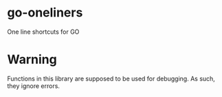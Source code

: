 # go-oneliners
One line shortcuts for GO

# Warning
Functions in this library are supposed to be used for debugging. As such, they ignore errors.
